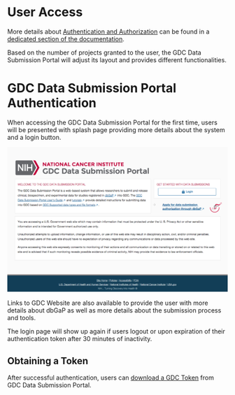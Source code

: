 # User Access

More details about [Authentication and Authorization](../../Commons/Authentication.md) can be found in a [dedicated section of the documentation](../../Commons/Authentication.md).

Based on the number of projects granted to the user, the GDC Data Submission Portal will adjust its layout and provides different functionalities.

# GDC Data Submission Portal Authentication

When accessing the GDC Data Submission Portal for the first time, users will be presented with splash page providing more details about the system and a login button.

[![GDC Data Submission Portal splash page](images/GDC_Submission_Login_Splash_page.png)](images/GDC_Submission_Login_Splash_page.png "Click to see the full image.")

Links to GDC Website are also available to provide the user with more details about dbGaP as well as more details about the submission process and tools.

The login page will show up again if users logout or upon expiration of their authentication token after 30 minutes of inactivity.

## Obtaining a Token

After successful authentication, users can [download a GDC Token](../../Commons/Authentication.md#gdc-authentication-token) from GDC Data Submission Portal.
